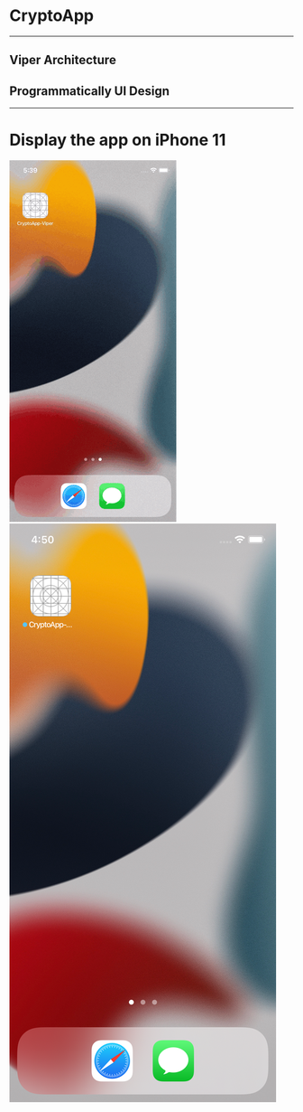 # CryptoApp

---

## Viper Architecture
## Programmatically UI Design

---

# Display the app on iPhone 11

![](https://github.com/hasanuysaal/CryptoApp-Viper/blob/main/Gifs/iPhone11.gif)
![](https://github.com/hasanuysaal/CryptoApp-Viper/blob/main/Gifs/tryAgain.png)